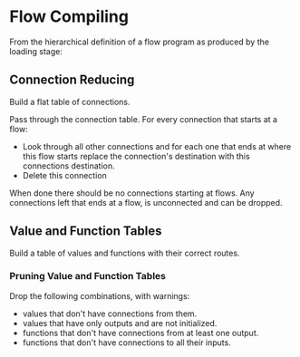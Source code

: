 # Flow Compiling

From the hierarchical definition of a flow program as produced by the loading stage:

## Connection Reducing
Build a flat table of connections.

Pass through the connection table.
For every connection that starts at a flow:
- Look through all other connections and for each one that ends at where this flow starts
  replace the connection's destination with this connections destination.
- Delete this connection

When done there should be no connections starting at flows.
Any connections left that ends at a flow, is unconnected and can be dropped.

## Value and Function Tables
Build a table of values and functions with their correct routes.
  
### Pruning Value and Function Tables
Drop the following combinations, with warnings:
- values that don't have connections from them.
- values that have only outputs and are not initialized.
- functions that don't have connections from at least one output.
- functions that don't have connections to all their inputs.

